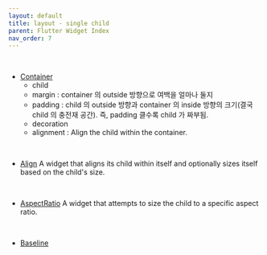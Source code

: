 ```yaml
---
layout: default
title: layout - single child
parent: Flutter Widget Index
nav_order: 7
---
```


<br>

- [Container](https://api.flutter.dev/flutter/widgets/Container-class.html)
  - child
  - margin : container 의 outside 방향으로 여백을 얼마나 둘지
  - padding : child 의 outside 방향과 container 의 inside 방향의 크기(결국 child 의 충전재 공간). 즉, padding 클수록 child 가 짜부됨.
  - decoration
  - alignment : Align the child within the container.

<br>

- [Align](https://api.flutter.dev/flutter/widgets/Align-class.html)
  A widget that aligns its child within itself and optionally sizes itself based on the child's size.
  
<br>

- [AspectRatio](https://api.flutter.dev/flutter/widgets/AspectRatio-class.html)
  A widget that attempts to size the child to a specific aspect ratio.

<br>

- [Baseline](https://api.flutter.dev/flutter/widgets/Baseline-class.html)

<br>


